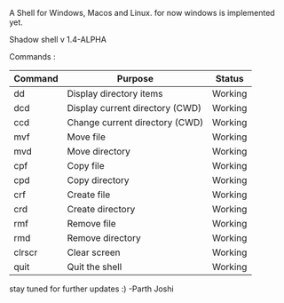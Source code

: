 A Shell for Windows, Macos and Linux. for now windows is implemented yet.

Shadow shell v 1.4-ALPHA

Commands :

| Command  | Purpose                          | Status               |
|----------|----------------------------------|----------------------|
| dd       | Display directory items          | Working              |
| dcd      | Display current directory (CWD)  | Working              |
| ccd      | Change current directory (CWD)   | Working              |
| mvf      | Move file                        | Working              |
| mvd      | Move directory                   | Working              |
| cpf      | Copy file                        | Working              |
| cpd      | Copy directory                   | Working              |
| crf      | Create file                      | Working              |
| crd      | Create directory                 | Working              |
| rmf      | Remove file                      | Working              |
| rmd      | Remove directory                 | Working              |
| clrscr   | Clear screen                     | Working              |
| quit     | Quit the shell                   | Working              |




stay tuned for further updates :)
-Parth Joshi
